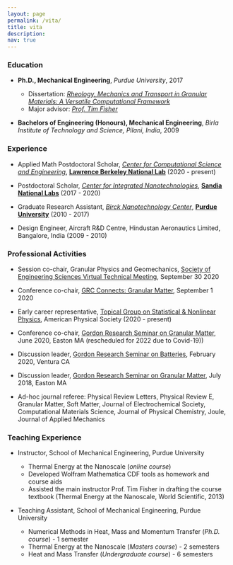 ```yaml
---
layout: page
permalink: /vita/
title: vita
description: 
nav: true
---
```


### Education

- **Ph.D., Mechanical Engineering**, *Purdue University*, 2017
  - Dissertation: [*Rheology, Mechanics and Transport in Granular Materials: A Versatile Computational Framework*](https://docs.lib.purdue.edu/dissertations/AAI10274417/)
  - Major advisor: [*Prof. Tim Fisher*](https://samueli.ucla.edu/people/tim-fisher/)

- **Bachelors of Engineering (Honours), Mechanical Engineering**, *Birla Institute of Technology and Science, Pilani, India*, 2009

### Experience

- Applied Math Postdoctoral Scholar, [*Center for Computational Science and Engineering*](https://ccse.lbl.gov/index.html), [**Lawrence Berkeley National Lab**](https://www.lbl.gov) (2020 - present) 

- Postdoctoral Scholar, [*Center for Integrated Nanotechnologies*](https://cint.lanl.gov), [**Sandia National Labs**](https://www.sandia.gov) (2017 - 2020)

- Graduate Research Assistant, [*Birck Nanotechnology Center*](https://www.purdue.edu/discoverypark/birck/index.php), [**Purdue University**](https://www.purdue.edu/) (2010 - 2017)

- Design Engineer, Aircraft R&D Centre, Hindustan Aeronautics Limited, Bangalore, India (2009 - 2010)

### Professional Activities

- Session co-chair, Granular Physics and Geomechanics, [Society of Engineering Sciences Virtual Technical Meeting](https://socengsci.org/virtual-technical-meeting/), September 30 2020

- Conference co-chair, [GRC Connects: Granular Matter](https://www.grc.org/grc-connects-granular-matter/), September 1 2020

- Early career representative, [Topical Group on Statistical & Nonlinear Physics](https://www.aps.org/units/gsnp/), American Physical Society (2020 - present)

- Conference co-chair, [Gordon Research Seminar on Granular Matter](https://www.grc.org/granular-matter-grs-conference/2020/), June 2020, Easton MA (rescheduled for 2022 due to Covid-19))

- Discussion leader, [Gordon Research Seminar on Batteries](https://www.grc.org/batteries-grs-conference/2020/), February 2020, Ventura CA

- Discussion leader, [Gordon Research Seminar on Granular Matter](https://www.grc.org/granular-matter-grs-conference/2018/), July 2018, Easton MA

- Ad-hoc journal referee: Physical Review Letters, Physical Review E, Granular Matter, Soft Matter, Journal of Electrochemical Society, Computational Materials Science, Journal of Physical Chemistry, Joule, Journal of Applied Mechanics

### Teaching Experience

- Instructor, School of Mechanical Engineering, Purdue University
  - Thermal Energy at the Nanoscale (*online course*)
  - Developed Wolfram Mathematica CDF tools as homework and course aids
  - Assisted the main instructor Prof. Tim Fisher in drafting the course textbook (Thermal Energy at the Nanoscale, World Scientific, 2013)


- Teaching Assistant, School of Mechanical Engineering, Purdue University
  - Numerical Methods in Heat, Mass and Momentum Transfer (*Ph.D. course*) - 1 semester
  - Thermal Energy at the Nanoscale (*Masters course*) - 2 semesters
  - Heat and Mass Transfer (*Undergraduate course*) - 6 semesters
